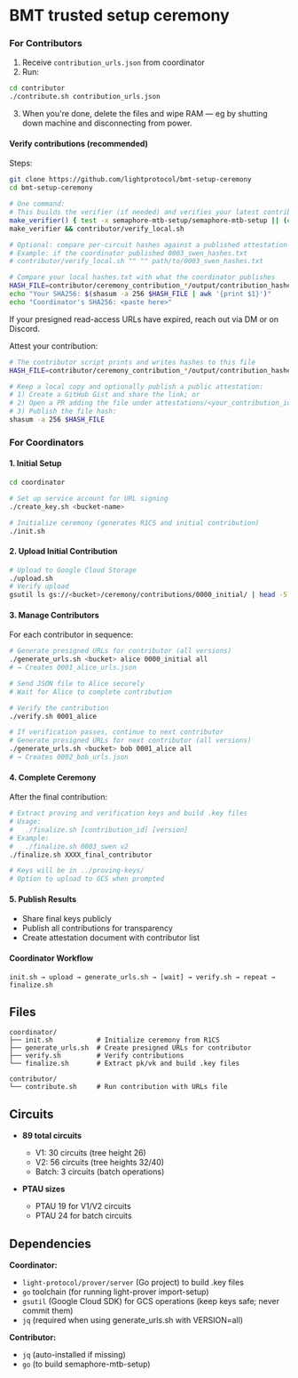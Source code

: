 # BMT trusted setup ceremony

### For Contributors

1. Receive `contribution_urls.json` from coordinator
2. Run:

```bash
cd contributor
./contribute.sh contribution_urls.json
```

3. When you're done, delete the files and wipe RAM — eg by shutting down machine and disconnecting from power.

#### Verify contributions (recommended)

Steps:

```bash
git clone https://github.com/lightprotocol/bmt-setup-ceremony
cd bmt-setup-ceremony

# One command:
# This builds the verifier (if needed) and verifies your latest contribution using saved offline inputs
make_verifier() { test -x semaphore-mtb-setup/semaphore-mtb-setup || (cd semaphore-mtb-setup && go build -o semaphore-mtb-setup .); }
make_verifier && contributor/verify_local.sh

# Optional: compare per-circuit hashes against a published attestation file
# Example: if the coordinator published 0003_swen_hashes.txt
# contributor/verify_local.sh "" "" path/to/0003_swen_hashes.txt

# Compare your local hashes.txt with what the coordinator publishes
HASH_FILE=contributor/ceremony_contribution_*/output/contribution_hashes.txt
echo "Your SHA256: $(shasum -a 256 $HASH_FILE | awk '{print $1}')"
echo "Coordinator's SHA256: <paste here>"
```

If your presigned read-access URLs have expired, reach out via DM or on Discord.

Attest your contribution:

```bash
# The contributor script prints and writes hashes to this file
HASH_FILE=contributor/ceremony_contribution_*/output/contribution_hashes.txt

# Keep a local copy and optionally publish a public attestation:
# 1) Create a GitHub Gist and share the link; or
# 2) Open a PR adding the file under attestations/<your_contribution_id>/; or
# 3) Publish the file hash:
shasum -a 256 $HASH_FILE
```

### For Coordinators

#### 1. Initial Setup

```bash
cd coordinator

# Set up service account for URL signing
./create_key.sh <bucket-name>

# Initialize ceremony (generates R1CS and initial contribution)
./init.sh
```

#### 2. Upload Initial Contribution

```bash
# Upload to Google Cloud Storage
./upload.sh
# Verify upload
gsutil ls gs://<bucket>/ceremony/contributions/0000_initial/ | head -5
```

#### 3. Manage Contributors

For each contributor in sequence:

```bash
# Generate presigned URLs for contributor (all versions)
./generate_urls.sh <bucket> alice 0000_initial all
# → Creates 0001_alice_urls.json

# Send JSON file to Alice securely
# Wait for Alice to complete contribution

# Verify the contribution
./verify.sh 0001_alice

# If verification passes, continue to next contributor
# Generate presigned URLs for next contributor (all versions)
./generate_urls.sh <bucket> bob 0001_alice all
# → Creates 0002_bob_urls.json
```

#### 4. Complete Ceremony

After the final contribution:

```bash
# Extract proving and verification keys and build .key files
# Usage:
#   ./finalize.sh [contribution_id] [version]
# Example:
#   ./finalize.sh 0003_swen v2
./finalize.sh XXXX_final_contributor

# Keys will be in ../proving-keys/
# Option to upload to GCS when prompted
```

#### 5. Publish Results

- Share final keys publicly
- Publish all contributions for transparency
- Create attestation document with contributor list

#### Coordinator Workflow

```
init.sh → upload → generate_urls.sh → [wait] → verify.sh → repeat → finalize.sh
```

## Files

```
coordinator/
├── init.sh           # Initialize ceremony from R1CS
├── generate_urls.sh  # Create presigned URLs for contributor
├── verify.sh         # Verify contributions
└── finalize.sh       # Extract pk/vk and build .key files

contributor/
└── contribute.sh     # Run contribution with URLs file
```

## Circuits

- **89 total circuits**

  - V1: 30 circuits (tree height 26)
  - V2: 56 circuits (tree heights 32/40)
  - Batch: 3 circuits (batch operations)

- **PTAU sizes**
  - PTAU 19 for V1/V2 circuits
  - PTAU 24 for batch circuits

## Dependencies

**Coordinator:**

- `light-protocol/prover/server` (Go project) to build .key files
- `go` toolchain (for running light-prover import-setup)
- `gsutil` (Google Cloud SDK) for GCS operations (keep keys safe; never commit them)
- `jq` (required when using generate_urls.sh with VERSION=all)

**Contributor:**

- `jq` (auto-installed if missing)
- `go` (to build semaphore-mtb-setup)
